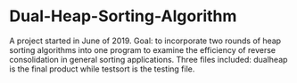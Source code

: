 # Dual-Heap-Sorting-Algorithm
A project started in June of 2019. Goal: to incorporate two rounds of heap sorting algorithms into one program to examine the efficiency of reverse consolidation in general sorting applications. Three files included: dualheap is the final product while testsort is the testing file.
